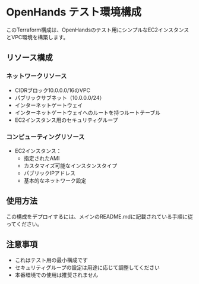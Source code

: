 # OpenHands テスト環境構成

このTerraform構成は、OpenHandsのテスト用にシンプルなEC2インスタンスとVPC環境を構築します。

## リソース構成

### ネットワークリソース
- CIDRブロック10.0.0.0/16のVPC
- パブリックサブネット（10.0.0.0/24）
- インターネットゲートウェイ
- インターネットゲートウェイへのルートを持つルートテーブル
- EC2インスタンス用のセキュリティグループ

### コンピューティングリソース
- EC2インスタンス：
  - 指定されたAMI
  - カスタマイズ可能なインスタンスタイプ
  - パブリックIPアドレス
  - 基本的なネットワーク設定

## 使用方法

この構成をデプロイするには、メインのREADME.mdに記載されている手順に従ってください。

## 注意事項

- これはテスト用の最小構成です
- セキュリティグループの設定は用途に応じて調整してください
- 本番環境での使用は推奨されません